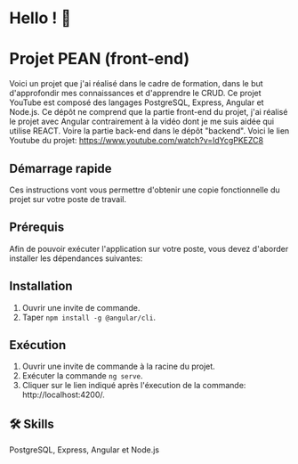 # Hello ! 👋

# Projet PEAN (front-end)

Voici un projet que j'ai réalisé dans le cadre de formation, dans le but d'approfondir mes connaissances et d'apprendre le CRUD. Ce projet YouTube est composé des langages PostgreSQL, Express, Angular et Node.js. Ce dépôt ne comprend que la partie front-end du projet, j'ai réalisé le projet avec Angular contrairement à la vidéo dont je me suis aidée qui utilise REACT. Voire la partie back-end dans le dépôt "backend". Voici le lien Youtube du projet: https://www.youtube.com/watch?v=ldYcgPKEZC8 

## Démarrage rapide

Ces instructions vont vous permettre d'obtenir une copie fonctionnelle du projet sur votre poste de travail.

## Prérequis

Afin de pouvoir exécuter l'application sur votre poste, vous devez d'aborder installer les dépendances suivantes: 

## Installation

1. Ouvrir une invite de commande.
2. Taper `npm install -g @angular/cli`.

## Exécution

1. Ouvrir une invite de commande à la racine du projet.
2. Exécuter la commande `ng serve`.
3. Cliquer sur le lien indiqué après l'éxecution de la commande: http://localhost:4200/.

## 🛠 Skills

PostgreSQL, Express, Angular et Node.js
